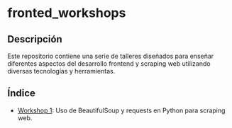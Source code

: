 # fronted_workshops

## Descripción
Este repositorio contiene una serie de talleres diseñados para enseñar diferentes aspectos del desarrollo frontend y scraping web utilizando diversas tecnologías y herramientas.

## Índice
- [Workshop 1](./worsksop1/README.md): Uso de BeautifulSoup y requests en Python para scraping web.